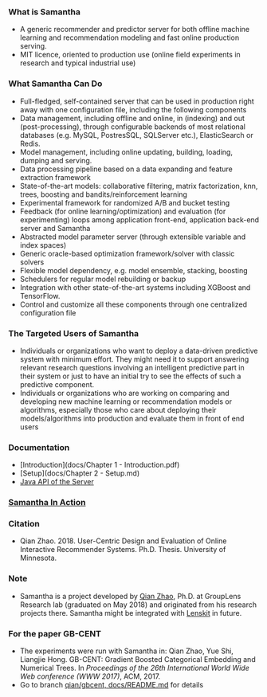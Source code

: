 ### What is Samantha

* A generic recommender and predictor server for both offline machine learning and recommendation modeling and fast online production serving.
* MIT licence, oriented to production use (online field experiments in research and typical industrial use)

### What Samantha Can Do

* Full-fledged, self-contained server that can be used in production right away with one configuration file, including the following components
* Data management, including offline and online, in (indexing) and out (post-processing), through configurable backends of most relational databases (e.g. MySQL, PostresSQL, SQLServer etc.), ElasticSearch or Redis.
* Model management, including online updating, building, loading, dumping and serving.
* Data processing pipeline based on a data expanding and feature extraction framework
* State-of-the-art models: collaborative filtering, matrix factorization, knn, trees, boosting and bandits/reinforcement learning
* Experimental framework for randomized A/B and bucket testing
* Feedback (for online learning/optimization) and evaluation (for experimenting) loops among application front-end, application back-end server and Samantha
* Abstracted model parameter server (through extensible variable and index spaces)
* Generic oracle-based optimization framework/solver with classic solvers
* Flexible model dependency, e.g. model ensemble, stacking, boosting
* Schedulers for regular model rebuilding or backup
* Integration with other state-of-the-art systems including XGBoost and TensorFlow.
* Control and customize all these components through one centralized configuration file

### The Targeted Users of Samantha

* Individuals or organizations who want to deploy a data-driven predictive system with minimum effort. They might need it to support answering relevant research questions involving an intelligent predictive part in their system or just to have an initial try to see the effects of such a predictive component. 
* Individuals or organizations who are working on comparing and developing new machine learning or recommendation models or algorithms, especially those who care about deploying their models/algorithms into production and evaluate them in front of end users

### Documentation

* [Introduction](docs/Chapter 1 - Introduction.pdf)
* [Setup](docs/Chapter 2 - Setup.md)
* <a target="_blank" href="http://qianzhao.me/samantha/doc/api">Java API of the Server</a>

### <a target="_blank" href="">Samantha In Action</a>

### Citation

* Qian Zhao. 2018. User-Centric Design and Evaluation of Online Interactive Recommender Systems. Ph.D. Thesis. University of Minnesota.

### Note

* Samantha is a project developed by <a href="http://qianzhao.me">Qian Zhao</a>, Ph.D. at GroupLens Research lab (graduated on May 2018) and originated from his research projects there. Samantha might be integrated with <a href="http://lenskit.org/" target="_blank">Lenskit</a> in future.

### For the paper GB-CENT

* The experiments were run with Samantha in: Qian Zhao, Yue Shi, Liangjie Hong. GB-CENT: Gradient Boosted Categorical Embedding and Numerical Trees. In <i>Proceedings of the 26th International World Wide Web conference (WWW 2017)</i>, ACM, 2017.
* Go to branch <a href="https://github.com/grouplens/samantha/blob/qian/gbcent/docs/README.md">qian/gbcent, docs/README.md</a> for details
